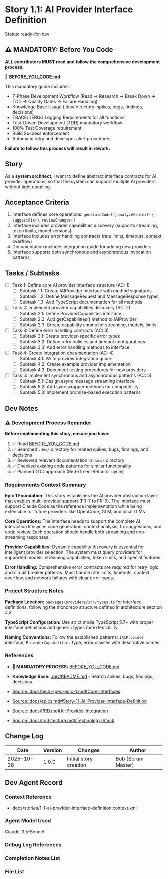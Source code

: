 # Story 1.1: AI Provider Interface Definition

Status: ready-for-dev

## ⚠️ MANDATORY: Before You Code

**ALL contributors MUST read and follow the comprehensive development process:**

📖 **[BEFORE_YOU_CODE.md](../../BEFORE_YOU_CODE.md)**

This mandatory guide includes:
- 7-Phase Development Workflow (Read → Research → Break Down → TDD → Quality Gates → Failure Handling)
- Knowledge Base Usage (.dev/ directory: spikes, bugs, findings, decisions)
- TRACE/DEBUG Logging Requirements for all functions
- Test-Driven Development (TDD) mandatory workflow
- 100% Test Coverage requirement
- Build Success enforcement
- Automatic retry and developer alert procedures

**Failure to follow this process will result in rework.**

## Story

As a **system architect**,
I want to define abstract interface contracts for AI provider operations,
so that the system can support multiple AI providers without tight coupling.

## Acceptance Criteria

1. Interface defines core operations: `generateCode()`, `analyzeContext()`, `suggestFix()`, `reviewChanges()`
2. Interface includes provider capabilities discovery (supports streaming, token limits, model versions)
3. Interface includes error handling contracts (rate limits, timeouts, context overflow)
4. Documentation includes integration guide for adding new providers
5. Interface supports both synchronous and asynchronous invocation patterns

## Tasks / Subtasks

- [ ] Task 1: Define core AI provider interface structure (AC: 1)
  - [ ] Subtask 1.1: Create IAIProvider interface with method signatures
  - [ ] Subtask 1.2: Define MessageRequest and MessageResponse types
  - [ ] Subtask 1.3: Add TypeScript documentation for all methods
- [ ] Task 2: Implement provider capabilities discovery (AC: 2)
  - [ ] Subtask 2.1: Define ProviderCapabilities interface
  - [ ] Subtask 2.2: Add getCapabilities() method to IAIProvider
  - [ ] Subtask 2.3: Create capability enums for streaming, models, limits
- [ ] Task 3: Define error handling contracts (AC: 3)
  - [ ] Subtask 3.1: Create provider-specific error types
  - [ ] Subtask 3.2: Define retry policies and timeout configurations
  - [ ] Subtask 3.3: Add error handling methods to interface
- [ ] Task 4: Create integration documentation (AC: 4)
  - [ ] Subtask 4.1: Write provider integration guide
  - [ ] Subtask 4.2: Create example provider implementation
  - [ ] Subtask 4.3: Document testing procedures for new providers
- [ ] Task 5: Implement synchronous and asynchronous patterns (AC: 5)
  - [ ] Subtask 5.1: Design async message streaming interface
  - [ ] Subtask 5.2: Add sync wrapper methods for compatibility
  - [ ] Subtask 5.3: Implement promise-based execution patterns

## Dev Notes

### ⚠️ Development Process Reminder

**Before implementing this story, ensure you have:**
1. ✅ Read [BEFORE_YOU_CODE.md](../../BEFORE_YOU_CODE.md)
2. ✅ Searched `.dev/` directory for related spikes, bugs, findings, and decisions
3. ✅ Reviewed relevant documentation in `docs/` directory
4. ✅ Checked existing code patterns for similar functionality
5. ✅ Planned TDD approach (Red-Green-Refactor cycle)


### Requirements Context Summary

**Epic 1 Foundation:** This story establishes the AI provider abstraction layer that enables multi-provider support (FR-7 to FR-9). The interface must support Claude Code as the reference implementation while being extensible for future providers like OpenCode, GLM, and local LLMs.

**Core Operations:** The interface needs to support the complete AI interaction lifecycle: code generation, context analysis, fix suggestions, and code review. Each operation should handle both streaming and non-streaming responses.

**Provider Capabilities:** Dynamic capability discovery is essential for intelligent provider selection. The system must query providers for supported models, streaming capabilities, token limits, and special features.

**Error Handling:** Comprehensive error contracts are required for retry logic and circuit breaker patterns. Must handle rate limits, timeouts, context overflow, and network failures with clear error types.

### Project Structure Notes

**Package Location:** `packages/providers/src/types.ts` for interface definitions, following the monorepo structure defined in architecture section 4.3.

**TypeScript Configuration:** Use strict mode TypeScript 5.7+ with proper interface definitions and generic types for extensibility.

**Naming Conventions:** Follow the established patterns: `IAIProvider` interface, `ProviderCapabilities` type, error classes with descriptive names.

### References

- **🔴 MANDATORY PROCESS:** [BEFORE_YOU_CODE.md](../../BEFORE_YOU_CODE.md)
- **Knowledge Base:** [.dev/README.md](../../.dev/README.md) - Search spikes, bugs, findings, decisions

- [Source: docs/tech-spec-epic-1.md#Core-Interfaces](F:\Code\Repos\Tamma\docs\tech-spec-epic-1.md#Core-Interfaces)
- [Source: docs/epics.md#Story-11-AI-Provider-Interface-Definition](F:\Code\Repos\Tamma\docs\epics.md#Story-11-AI-Provider-Interface-Definition)
- [Source: docs/PRD.md#AI-Provider-Integration](F:\Code\Repos\Tamma\docs\PRD.md#AI-Provider-Integration)
- [Source: docs/architecture.md#Technology-Stack](F:\Code\Repos\Tamma\docs\architecture.md#Technology-Stack)

## Change Log

| Date | Version | Changes | Author |
|------|---------|----------|--------|
| 2025-10-28 | 1.0.0 | Initial story creation | Bob (Scrum Master) |

## Dev Agent Record

### Context Reference

- docs/stories/1-1-ai-provider-interface-definition.context.xml

### Agent Model Used

Claude-3.5-Sonnet

### Debug Log References

### Completion Notes List

### File List
